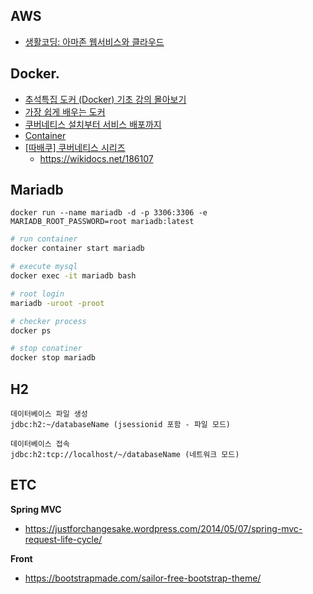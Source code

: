 ## AWS

- [생활코딩: 아마존 웹서비스와 클라우드](https://opentutorials.org/course/2717/11268)

## Docker.
- [추석특집 도커 (Docker) 기초 강의 몰아보기](https://www.youtube.com/watch?v=IqnAiM1A0d8)
- [가장 쉽게 배우는 도커](https://www.youtube.com/watch?v=hWPv9LMlme8)
- [쿠버네티스 설치부터 서비스 배포까지](https://d-life93.tistory.com/449)
- [Container](https://tech.ktcloud.com/category/%EC%83%81%ED%92%88%2C%EC%84%9C%EB%B9%84%EC%8A%A4/Container?page=3)
- [[따배쿠] 쿠버네티스 시리즈](https://www.youtube.com/playlist?list=PLApuRlvrZKohaBHvXAOhUD-RxD0uQ3z0c)
    - https://wikidocs.net/186107

## Mariadb

`docker run --name mariadb -d -p 3306:3306 -e MARIADB_ROOT_PASSWORD=root mariadb:latest`

```bash
# run container
docker container start mariadb

# execute mysql
docker exec -it mariadb bash

# root login
mariadb -uroot -proot

# checker process
docker ps

# stop conatiner
docker stop mariadb
```

## H2

```text
데이터베이스 파일 생성
jdbc:h2:~/databaseName (jsessionid 포함 - 파일 모드)

데이터베이스 접속
jdbc:h2:tcp://localhost/~/databaseName (네트워크 모드)
```

## ETC

**Spring MVC**
- https://justforchangesake.wordpress.com/2014/05/07/spring-mvc-request-life-cycle/

**Front**
- https://bootstrapmade.com/sailor-free-bootstrap-theme/
